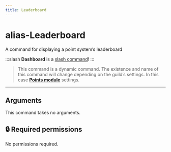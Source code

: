 ```yaml
---
title: Leaderboard
---
```

# alias-Leaderboard

A command for displaying a point system’s leaderboard

:::slash
**Dashboard** is a [slash command](/misc/info/slash/)!
:::

> This command is a dynamic command. The existence and name of this command will change depending on the guild’s settings. In this case [**Points module**](/modules/points) settings.

---

## Arguments

This command takes no arguments.

## 🔒 Required permissions

No permissions required.